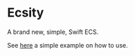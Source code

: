 # Ecsity
A brand new, simple, Swift ECS. 

See [here](https://github.com/johnrnyquist/SimpleEcsityProject) a simple example on how to use. 
